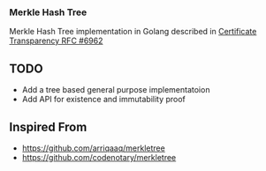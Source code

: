 ### Merkle Hash Tree 

Merkle Hash Tree implementation in Golang described in [Certificate Transparency RFC #6962](https://datatracker.ietf.org/doc/html/rfc6962)


## TODO

* Add a tree based general purpose implementatoion 
* Add API for existence and immutability proof


## Inspired From 

* https://github.com/arriqaaq/merkletree
* https://github.com/codenotary/merkletree
